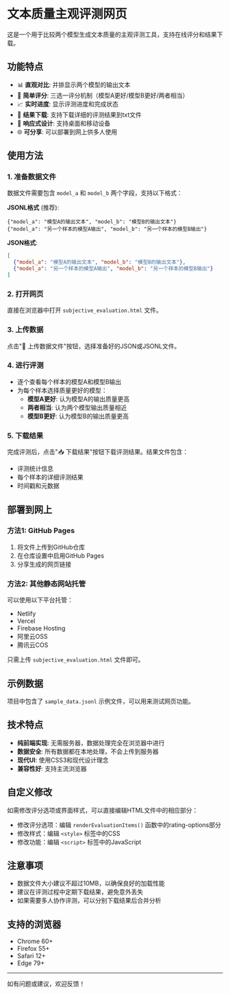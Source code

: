 # 文本质量主观评测网页

这是一个用于比较两个模型生成文本质量的主观评测工具，支持在线评分和结果下载。

## 功能特点

- 📊 **直观对比**: 并排显示两个模型的输出文本
- 🎯 **简单评分**: 三选一评分机制（模型A更好/模型B更好/两者相当）
- 📈 **实时进度**: 显示评测进度和完成状态
- 💾 **结果下载**: 支持下载详细的评测结果到txt文件
- 📱 **响应式设计**: 支持桌面和移动设备
- 🌐 **可分享**: 可以部署到网上供多人使用

## 使用方法

### 1. 准备数据文件

数据文件需要包含 `model_a` 和 `model_b` 两个字段，支持以下格式：

**JSONL格式** (推荐):
```jsonl
{"model_a": "模型A的输出文本", "model_b": "模型B的输出文本"}
{"model_a": "另一个样本的模型A输出", "model_b": "另一个样本的模型B输出"}
```

**JSON格式**:
```json
[
  {"model_a": "模型A的输出文本", "model_b": "模型B的输出文本"},
  {"model_a": "另一个样本的模型A输出", "model_b": "另一个样本的模型B输出"}
]
```

### 2. 打开网页

直接在浏览器中打开 `subjective_evaluation.html` 文件。

### 3. 上传数据

点击"📁 上传数据文件"按钮，选择准备好的JSON或JSONL文件。

### 4. 进行评测

- 逐个查看每个样本的模型A和模型B输出
- 为每个样本选择质量更好的模型：
  - **模型A更好**: 认为模型A的输出质量更高
  - **两者相当**: 认为两个模型输出质量相近
  - **模型B更好**: 认为模型B的输出质量更高

### 5. 下载结果

完成评测后，点击"📥 下载结果"按钮下载评测结果。结果文件包含：
- 评测统计信息
- 每个样本的详细评测结果
- 时间戳和元数据

## 部署到网上

### 方法1: GitHub Pages

1. 将文件上传到GitHub仓库
2. 在仓库设置中启用GitHub Pages
3. 分享生成的网页链接

### 方法2: 其他静态网站托管

可以使用以下平台托管：
- Netlify
- Vercel
- Firebase Hosting
- 阿里云OSS
- 腾讯云COS

只需上传 `subjective_evaluation.html` 文件即可。

## 示例数据

项目中包含了 `sample_data.jsonl` 示例文件，可以用来测试网页功能。

## 技术特点

- **纯前端实现**: 无需服务器，数据处理完全在浏览器中进行
- **数据安全**: 所有数据都在本地处理，不会上传到服务器
- **现代UI**: 使用CSS3和现代设计理念
- **兼容性好**: 支持主流浏览器

## 自定义修改

如需修改评分选项或界面样式，可以直接编辑HTML文件中的相应部分：

- 修改评分选项：编辑 `renderEvaluationItems()` 函数中的rating-options部分
- 修改样式：编辑 `<style>` 标签中的CSS
- 修改功能：编辑 `<script>` 标签中的JavaScript

## 注意事项

- 数据文件大小建议不超过10MB，以确保良好的加载性能
- 建议在评测过程中定期下载结果，避免意外丢失
- 如果需要多人协作评测，可以分别下载结果后合并分析

## 支持的浏览器

- Chrome 60+
- Firefox 55+
- Safari 12+
- Edge 79+

---

如有问题或建议，欢迎反馈！